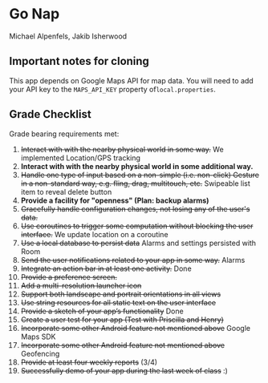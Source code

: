 # Go Nap
Michael Alpenfels, Jakib Isherwood

## Important notes for cloning

This app depends on Google Maps API for map data. You will need to add your API key to the `MAPS_API_KEY`
property of`local.properties`.

## Grade Checklist


Grade bearing requirements met: 
1. ~~Interact with with the nearby physical world in some way.~~ We implemented Location/GPS tracking
2. **Interact with with the nearby physical world in some additional way.**
3. ~~Handle one type of input based on a non-simple (i.e. non-click) Gesture in a
   non-standard way, e.g. fling, drag, multitouch, etc.~~ Swipeable list item to reveal delete button
4. **Provide a facility for "openness" (Plan: backup alarms)**
5. ~~Gracefully handle configuration changes, not losing any of the user's data.~~
6. ~~Use coroutines to trigger some computation without blocking the user interface.~~ We update location on a coroutine
7. ~~Use a local database to persist data~~ Alarms and settings persisted with Room
8. ~~Send the user notifications related to your app in some way.~~ Alarms
9. ~~Integrate an action bar in at least one activity.~~ Done
10. ~~Provide a preference screen.~~
11. ~~Add a multi-resolution launcher icon~~
12. ~~Support both landscape and portrait orientations in all views~~
13. ~~Use string resources for all static text on the user interface~~
14. ~~Provide a sketch of your app’s functionality~~ Done
15. ~~Create a user test for your app (Test with Priscilla and Henry)~~
16. ~~Incorporate some other Android feature not mentioned above~~ Google Maps SDK
17. ~~Incorporate some other Android feature not mentioned above~~ Geofencing
18. ~~Provide at least four weekly reports~~ (3/4)
19. ~~Successfully demo of your app during the last week of class~~ :)